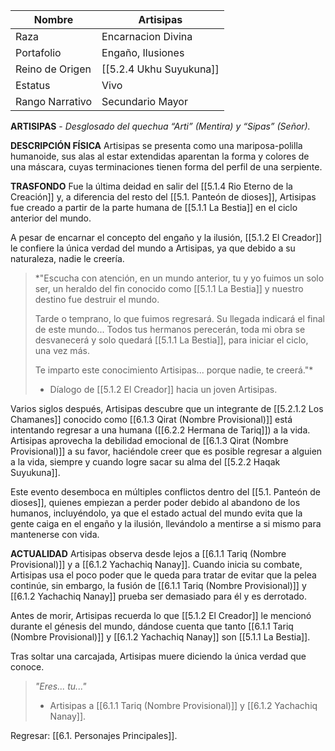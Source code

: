 
| Nombre          | Artisipas               |
| --------------- | ----------------------- |
| Raza            | Encarnacion Divina      |
| Portafolio      | Engaño, Ilusiones       |
| Reino de Origen | [[5.2.4 Ukhu Suyukuna]] |
| Estatus         | Vivo                    |
| Rango Narrativo | Secundario Mayor        |
**ARTISIPAS** - _Desglosado del quechua “Arti” (Mentira) y “Sipas” (Señor)._

**DESCRIPCIÓN FÍSICA**
Artisipas se presenta como una mariposa-polilla humanoide, sus alas al estar extendidas aparentan la forma y colores de una máscara, cuyas terminaciones tienen forma del perfil de una serpiente.

**TRASFONDO**
Fue la última deidad en salir del [[5.1.4 Rio Eterno de la Creación]] y, a diferencia del resto del [[5.1. Panteón de dioses]], Artisipas fue creado a partir de la parte humana de [[5.1.1 La Bestia]] en el ciclo anterior del mundo.

A pesar de encarnar el concepto del engaño y la ilusión, [[5.1.2 El Creador]] le confiere la única verdad del mundo a Artisipas, ya que debido a su naturaleza, nadie le creería.

> *"Escucha con atención, en un mundo anterior, tu y yo fuimos un solo ser, un heraldo del fin conocido como [[5.1.1 La Bestia]] y nuestro destino fue destruir el mundo.
> 
> Tarde o temprano, lo que fuimos regresará. Su llegada indicará el final de este mundo... Todos tus hermanos perecerán, toda mi obra se desvanecerá y solo quedará [[5.1.1 La Bestia]], para iniciar el ciclo, una vez más.
> 
> Te imparto este conocimiento Artisipas... porque nadie, te creerá."*
> - Díalogo de [[5.1.2 El Creador]] hacia un joven Artisipas.

Varios siglos después, Artisipas descubre que un integrante de [[5.2.1.2 Los Chamanes]] conocido como [[6.1.3 Qirat (Nombre Provisional)]] está intentando regresar a una humana ([[6.2.2 Hermana de Tariq]]) a la vida. Artisipas aprovecha la debilidad emocional de [[6.1.3 Qirat (Nombre Provisional)]] a su favor, haciéndole creer que es posible regresar a alguien a la vida, siempre y cuando logre sacar su alma del [[5.2.2 Haqak Suyukuna]].

Este evento desemboca en múltiples conflictos dentro del [[5.1. Panteón de dioses]], quienes empiezan a perder poder debido al abandono de los humanos, incluyéndolo, ya que el estado actual del mundo evita que la gente caiga en el engaño y la ilusión, llevándolo a mentirse a si mismo para mantenerse con vida.

**ACTUALIDAD**
Artisipas observa desde lejos a [[6.1.1 Tariq (Nombre Provisional)]] y a [[6.1.2 Yachachiq Nanay]]. Cuando inicia su combate, Artisipas usa el poco poder que le queda para tratar de evitar que la pelea continúe, sin embargo, la fusión de [[6.1.1 Tariq (Nombre Provisional)]] y [[6.1.2 Yachachiq Nanay]] prueba ser demasiado para él y es derrotado.

Antes de morir, Artisipas recuerda lo que [[5.1.2 El Creador]] le mencionó durante el génesis del mundo, dándose cuenta que tanto [[6.1.1 Tariq (Nombre Provisional)]] y [[6.1.2 Yachachiq Nanay]] son [[5.1.1 La Bestia]].

Tras soltar una carcajada, Artisipas muere diciendo la única verdad que conoce.

> *"Eres... tu..."*
> - Artisipas a [[6.1.1 Tariq (Nombre Provisional)]] y [[6.1.2 Yachachiq Nanay]].

Regresar: [[6.1. Personajes Principales]].